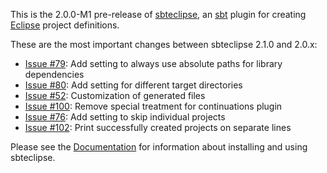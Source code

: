 This is the 2.0.0-M1 pre-release of [sbteclipse](https://github.com/typesafehub/sbteclipse/), an [sbt](https://github.com/harrah/xsbt/) plugin for creating [Eclipse](http://www.eclipse.org/) project definitions.

These are the most important changes between sbteclipse 2.1.0 and 2.0.x:

* [Issue #79](https://github.com/typesafehub/sbteclipse/issues/79): Add setting to always use absolute paths for library dependencies
* [Issue #80](https://github.com/typesafehub/sbteclipse/issues/80): Add setting for different target directories
* [Issue #52](https://github.com/typesafehub/sbteclipse/issues/52): Customization of generated files
* [Issue #100](https://github.com/typesafehub/sbteclipse/issues/100): Remove special treatment for continuations plugin
* [Issue #76](https://github.com/typesafehub/sbteclipse/issues/76): Add setting to skip individual projects
* [Issue #102](https://github.com/typesafehub/sbteclipse/issues/102): Print successfully created projects on separate lines

Please see the [Documentation](http://github.com/typesafehub/sbteclipse/wiki/) for information about installing and using sbteclipse.

